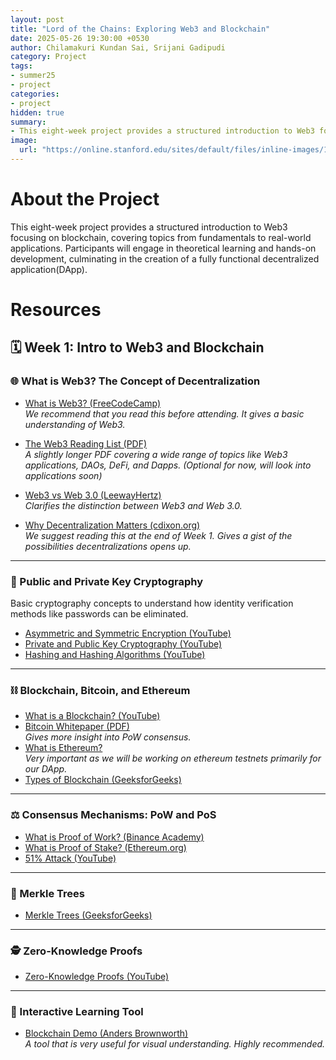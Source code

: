 ```yaml
---
layout: post
title: "Lord of the Chains: Exploring Web3 and Blockchain"
date: 2025-05-26 19:30:00 +0530
author: Chilamakuri Kundan Sai, Srijani Gadipudi
category: Project
tags:
- summer25
- project
categories:
- project
hidden: true
summary: 
- This eight-week project provides a structured introduction to Web3 focusing on blockchain, covering topics from fundamentals to real-world applications. Participants will engage in theoretical learning and hands-on development, culminating in the creation of a fully functional decentralized application(DApp).
image:
  url: "https://online.stanford.edu/sites/default/files/inline-images/1600X900-How-does-blockchain-work.jpg"
---
```


# About the Project
This eight-week project provides a structured introduction to Web3 focusing on blockchain, covering topics from fundamentals to real-world applications. Participants will engage in theoretical learning and hands-on development, culminating in the creation of a fully functional decentralized application(DApp).

# Resources
## 🗓️ Week 1: Intro to Web3 and Blockchain

### 🌐 What is Web3? The Concept of Decentralization

- [What is Web3? (FreeCodeCamp)](https://www.freecodecamp.org/news/what-is-web3/)  
  _We recommend that you read this before attending. It gives a basic understanding of Web3._

- [The Web3 Reading List (PDF)](https://d1lamhf6l6yk6d.cloudfront.net/uploads/2021/10/The-web3-Readlng-List.pdf)  
  _A slightly longer PDF covering a wide range of topics like Web3 applications, DAOs, DeFi, and Dapps. (Optional for now, will look into applications soon)_

- [Web3 vs Web 3.0 (LeewayHertz)](https://www.leewayhertz.com/web3-vs-web3-0/)  
  _Clarifies the distinction between Web3 and Web 3.0._

- [Why Decentralization Matters (cdixon.org)](https://cdixon.org/2018/02/18/why-decentralization-matters)  
  _We suggest reading this at the end of Week 1. Gives a gist of the possibilities decentralizations opens up._

---

### 🔐 Public and Private Key Cryptography 
Basic cryptography concepts to understand how identity verification methods like passwords can be eliminated.
- [Asymmetric and Symmetric Encryption (YouTube)](https://www.youtube.com/watch?v=o_g-M7UBqI8)
- [Private and Public Key Cryptography (YouTube)](https://www.youtube.com/watch?v=_zyKvPvh808)
- [Hashing and Hashing Algorithms (YouTube)](https://www.youtube.com/watch?v=HHQ2QP_upGM)

---

### ⛓️ Blockchain, Bitcoin, and Ethereum

- [What is a Blockchain? (YouTube)](https://www.youtube.com/watch?v=SSo_EIwHSd4)
- [Bitcoin Whitepaper (PDF)](https://bitcoin.org/bitcoin.pdf)  
  _Gives more insight into PoW consensus._
- [What is Ethereum?](https://ethereum.org/en/what-is-ethereum/)  
  _Very important as we will be working on ethereum testnets primarily for our DApp._
- [Types of Blockchain (GeeksforGeeks)](https://www.geeksforgeeks.org/types-of-blockchain/)

---

### ⚖️ Consensus Mechanisms: PoW and PoS

- [What is Proof of Work? (Binance Academy)](https://academy.binance.com/en/articles/proof-of-work-explained)
- [What is Proof of Stake? (Ethereum.org)](https://ethereum.org/en/developers/docs/consensus-mechanisms/pos/)
- [51% Attack (YouTube)](https://www.youtube.com/watch?v=BuTj9raHQOU&t=15s)

---

### 🌳 Merkle Trees

- [Merkle Trees (GeeksforGeeks)](https://www.geeksforgeeks.org/blockchain-merkle-trees/)

---

### 🕵️ Zero-Knowledge Proofs

- [Zero-Knowledge Proofs (YouTube)](https://www.youtube.com/watch?v=_MYpZQVZdiM)

---

### 🧩 Interactive Learning Tool

- [Blockchain Demo (Anders Brownworth)](https://andersbrownworth.com/blockchain/)  
  _A tool that is very useful for visual understanding. Highly recommended._